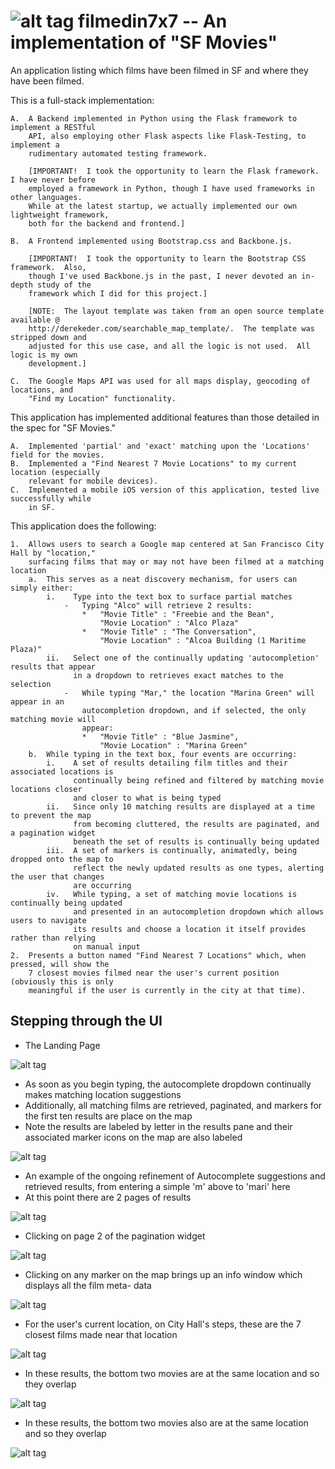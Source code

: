 ![alt tag](http://filmedin7x7.herokuapp.com/static/img/filmedin7x7_10.jpg) 
filmedin7x7 -- An implementation of "SF Movies"
==================================================

An application listing which films have been filmed in SF and where they have been filmed.

This is a full-stack implementation:

    A.  A Backend implemented in Python using the Flask framework to implement a RESTful
        API, also employing other Flask aspects like Flask-Testing, to implement a 
        rudimentary automated testing framework.
        
        [IMPORTANT!  I took the opportunity to learn the Flask framework.  I have never before
        employed a framework in Python, though I have used frameworks in other languages.  
        While at the latest startup, we actually implemented our own lightweight framework,
        both for the backend and frontend.]
    
    B.  A Frontend implemented using Bootstrap.css and Backbone.js.

        [IMPORTANT!  I took the opportunity to learn the Bootstrap CSS framework.  Also, 
        though I've used Backbone.js in the past, I never devoted an in-depth study of the
        framework which I did for this project.]
        
        [NOTE:  The layout template was taken from an open source template available @
        http://derekeder.com/searchable_map_template/.  The template was stripped down and
        adjusted for this use case, and all the logic is not used.  All logic is my own
        development.]
        
    C.  The Google Maps API was used for all maps display, geocoding of locations, and
        "Find my Location" functionality.

This application has implemented additional features than those detailed in the spec for
"SF Movies."

    A.  Implemented 'partial' and 'exact' matching upon the 'Locations' field for the movies.
    B.  Implemented a "Find Nearest 7 Movie Locations" to my current location (especially
        relevant for mobile devices).
    C.  Implemented a mobile iOS version of this application, tested live successfully while
        in SF.

This application does the following:

    1.  Allows users to search a Google map centered at San Francisco City Hall by "location,"
        surfacing films that may or may not have been filmed at a matching location
        a.  This serves as a neat discovery mechanism, for users can simply either:
            i.    Type into the text box to surface partial matches
                -   Typing "Alco" will retrieve 2 results:
                    *   "Movie Title" : "Freebie and the Bean", 
                        "Movie Location" : "Alco Plaza"
                    *   "Movie Title" : "The Conversation", 
                        "Movie Location" : "Alcoa Building (1 Maritime Plaza)"
            ii.   Select one of the continually updating 'autocompletion' results that appear
                  in a dropdown to retrieves exact matches to the selection
                -   While typing "Mar," the location "Marina Green" will appear in an 
                    autocompletion dropdown, and if selected, the only matching movie will 
                    appear:
                    *   "Movie Title" : "Blue Jasmine", 
                        "Movie Location" : "Marina Green"
        b.  While typing in the text box, four events are occurring:
            i.    A set of results detailing film titles and their associated locations is 
                  continually being refined and filtered by matching movie locations closer 
                  and closer to what is being typed
            ii.   Since only 10 matching results are displayed at a time to prevent the map 
                  from becoming cluttered, the results are paginated, and a pagination widget 
                  beneath the set of results is continually being updated
            iii.  A set of markers is continually, animatedly, being dropped onto the map to 
                  reflect the newly updated results as one types, alerting the user that changes 
                  are occurring
            iv.   While typing, a set of matching movie locations is continually being updated
                  and presented in an autocompletion dropdown which allows users to navigate
                  its results and choose a location it itself provides rather than relying
                  on manual input
    2.  Presents a button named "Find Nearest 7 Locations" which, when pressed, will show the
        7 closest movies filmed near the user's current position (obviously this is only 
        meaningful if the user is currently in the city at that time).

Stepping through the UI
--------------------------------------------------

*   The Landing Page

![alt tag](http://filmedin7x7.herokuapp.com/static/docs/H.png) 


*   As soon as you begin typing, the autocomplete dropdown continually makes matching location
    suggestions
*   Additionally, all matching films are retrieved, paginated, and markers for the first ten
    results are place on the map
*   Note the results are labeled by letter in the results pane and their associated marker icons
    on the map are also labeled


![alt tag](http://filmedin7x7.herokuapp.com/static/docs/Autocomplete.png) 


*   An example of the ongoing refinement of Autocomplete suggestions and retrieved results, from
    entering a simple 'm' above to 'mari' here
*   At this point there are 2 pages of results

![alt tag](http://filmedin7x7.herokuapp.com/static/docs/Autocomplete_refinement.png)


*   Clicking on page 2 of the pagination widget

![alt tag](http://filmedin7x7.herokuapp.com/static/docs/Pagination.png)


*   Clicking on any marker on the map brings up an info window which displays all the film meta-
    data

![alt tag](http://filmedin7x7.herokuapp.com/static/docs/Marker_Info.png)


*   For the user's current location, on City Hall's steps, these are the 7 closest films made near
    that location

![alt tag](http://filmedin7x7.herokuapp.com/static/docs/Find_nearest.png)


*   In these results, the bottom two movies are at the same location and so they overlap

![alt tag](http://filmedin7x7.herokuapp.com/static/docs/Films_at_same_location_1.png)


*   In these results, the bottom two movies also are at the same location and so they overlap

![alt tag](http://filmedin7x7.herokuapp.com/static/docs/Films_at_same_location_2.png)
